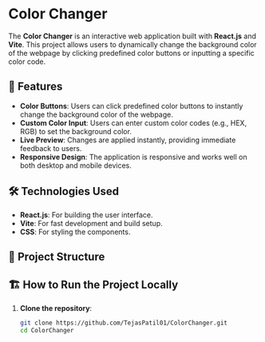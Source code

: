 # Color Changer

The **Color Changer** is an interactive web application built with **React.js** and **Vite**. This project allows users to dynamically change the background color of the webpage by clicking predefined color buttons or inputting a specific color code.

## 🚀 Features

- **Color Buttons**: Users can click predefined color buttons to instantly change the background color of the webpage.
- **Custom Color Input**: Users can enter custom color codes (e.g., HEX, RGB) to set the background color.
- **Live Preview**: Changes are applied instantly, providing immediate feedback to users.
- **Responsive Design**: The application is responsive and works well on both desktop and mobile devices.

## 🛠️ Technologies Used

- **React.js**: For building the user interface.
- **Vite**: For fast development and build setup.
- **CSS**: For styling the components.

## 📁 Project Structure


## 🏗️ How to Run the Project Locally


1. **Clone the repository**:
   ```bash
   git clone https://github.com/TejasPatil01/ColorChanger.git
   cd ColorChanger

